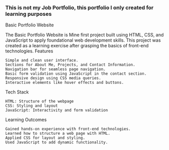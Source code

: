 ### This is not my Job Portfolio, this portfolio I only created for learning purposes

Basic Portfolio Website

The Basic Portfolio Website is Mine first project built using HTML, CSS, and JavaScript to apply foundational web development skills. This project was created as a learning exercise after grasping the basics of front-end technologies.
Features

    Simple and clean user interface.
    Sections for About Me, Projects, and Contact Information.
    Navigation bar for seamless page navigation.
    Basic form validation using JavaScript in the contact section.
    Responsive design using CSS media queries.
    Interactive elements like hover effects and buttons.

Tech Stack

    HTML: Structure of the webpage
    CSS: Styling and layout
    JavaScript: Interactivity and form validation

Learning Outcomes

    Gained hands-on experience with front-end technologies.
    Learned how to structure a web page with HTML.
    Applied CSS for layout and styling.
    Used JavaScript to add dynamic functionality.

